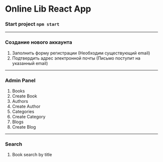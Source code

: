# Online Lib React App

### Start project `npm start`

---
### Cоздание нового аккаунта
1. Заполнить форму регистрации (Необходим существующий email)
2. Подтвердить адрес электронной почты (Письмо поступит на указанный email)

---
### Admin Panel
1. Books
2. Create Book
3. Authors
4. Create Author
5. Categories
6. Create Category
7. Blogs
8. Create Blog

---
### Search
1. Book search by title
